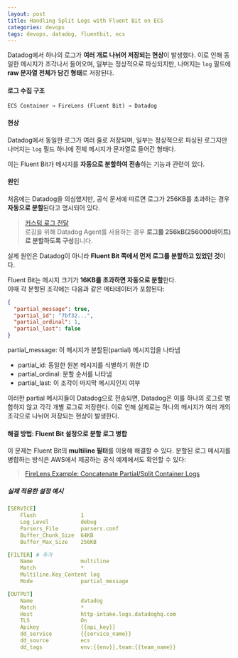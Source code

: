 ```yaml
---
layout: post
title: Handling Split Logs with Fluent Bit on ECS
categories: devops
tags: devops, datadog, fluentbit, ecs
---
```


Datadog에서 하나의 로그가 **여러 개로 나뉘어 저장되는 현상**이 발생했다.
이로 인해 동일한 메시지가 조각나서 들어오며, 일부는 정상적으로 파싱되지만, 나머지는 `log` 필드에 **raw 문자열 전체가 담긴 형태**로 저장된다.

#### 로그 수집 구조

```
ECS Container → FireLens (Fluent Bit) → Datadog
```

#### 현상

Datadog에서 동일한 로그가 여러 줄로 저장되며, 일부는 정상적으로 파싱된 로그지만 나머지는 `log` 필드 하나에 전체 메시지가 문자열로 들어간 형태다.  

이는 Fluent Bit가 메시지를 **자동으로 분할하여 전송**하는 기능과 관련이 있다.

#### 원인

처음에는 Datadog을 의심했지만, 공식 문서에 따르면 로그가 256KB를 초과하는 경우 **자동으로 분할**된다고 명시되어 있다.
> [커스텀 로그 전달](https://docs.datadoghq.com/ko/logs/log_collection/?tab=http#%EC%BB%A4%EC%8A%A4%ED%85%80-%EB%A1%9C%EA%B7%B8-%EC%A0%84%EB%8B%AC)  
> 로깅을 위해 Datadog Agent를 사용하는 경우 **로그를 256kB(256000바이트)로 분할하도록 구성**됩니다.

실제 원인은 Datadog이 아니라 **Fluent Bit 쪽에서 먼저 로그를 분할하고 있었던 것**이다.

Fluent Bit는 메시지 크기가 **16KB를 초과하면 자동으로 분할**한다.  
이때 각 분할된 조각에는 다음과 같은 메타데이터가 포함된다:

```json
{
  "partial_message": true,
  "partial_id": "7bf32...",
  "partial_ordinal": 1,
  "partial_last": false
}
```

partial_message: 이 메시지가 분할된(partial) 메시지임을 나타냄
- partial_id: 동일한 원본 메시지를 식별하기 위한 ID
- partial_ordinal: 분할 순서를 나타냄
- partial_last: 이 조각이 마지막 메시지인지 여부

이러한 partial 메시지들이 Datadog으로 전송되면, Datadog은 이를 하나의 로그로 병합하지 않고 각각 개별 로그로 저장한다. 이로 인해 실제로는 하나의 메시지가 여러 개의 조각으로 나뉘어 저장되는 현상이 발생한다.

#### 해결 방법: Fluent Bit 설정으로 분할 로그 병합

이 문제는 Fluent Bit의 **multiline 필터**를 이용해 해결할 수 있다.
분할된 로그 메시지를 병합하는 방식은 AWS에서 제공하는 공식 예제에서도 확인할 수 있다:

> [FireLens Example: Concatenate Partial/Split Container Logs](https://github.com/aws-samples/amazon-ecs-firelens-examples/tree/mainline/examples/fluent-bit/filter-multiline-partial-message-mode)

##### 실제 적용한 설정 예시

```yml
[SERVICE]
    Flush              1
    Log_Level          debug
    Parsers_File       parsers.conf
    Buffer_Chunk_Size  64KB
    Buffer_Max_Size    256KB

[FILTER] # 추가
    Name               multiline
    Match              *
    Multiline.Key_Content log
    Mode               partial_message

[OUTPUT]
    Name               datadog
    Match              *
    Host               http-intake.logs.datadoghq.com
    TLS                On
    Apikey             {{api_key}}
    dd_service         {{service_name}}
    dd_source          ecs
    dd_tags            env:{{env}},team:{{team_name}}
```